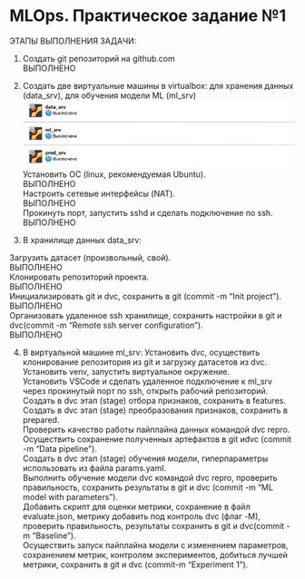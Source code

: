 # MLOps. Практическое задание №1

ЭТАПЫ ВЫПОЛНЕНИЯ ЗАДАЧИ:

1. Создать git репозиторий на github.com<br />
   ВЫПОЛНЕНО
   
2. Создать две виртуальные машины в virtualbox: для хранения данных (data_srv), для обучения модели ML (ml_srv)
      <img src="https://github.com/PrintSmart/MLOps_HW1/blob/main/screen/VB.JPG" /><br />
Установить ОС (linux, рекомендуемая Ubuntu).<br />
ВЫПОЛНЕНО<br />
Настроить сетевые интерфейсы (NAT).<br />
ВЫПОЛНЕНО<br />
Прокинуть порт, запустить sshd и сделать подключение по ssh.<br />
ВЫПОЛНЕНО<br />

3. В хранилище данных data_srv:

Загрузить датасет (произвольный, свой).<br />
ВЫПОЛНЕНО<br />
Клонировать репозиторий проекта.<br />
ВЫПОЛНЕНО<br />
Инициализировать git и dvc, сохранить в git (commit -m “Init project”).<br />
ВЫПОЛНЕНО<br />
Организовать удаленное ssh хранилище, сохранить настройки в git и dvc(commit -m “Remote ssh server configuration”).<br />
ВЫПОЛНЕНО<br />

4. В виртуальной машине ml_srv:
Установить dvc, осуществить клонирование репозитория из git и загрузку датасетов из dvc.<br />
Установить venv, запустить виртуальное окружение.<br />
Установить VSCode и сделать удаленное подключение к ml_srv через прокинутый порт по ssh, открыть рабочий репозиторий.<br />
Создать в dvc этап (stage) отбора признаков, сохранить в features.<br />
Создать в dvc этап (stage) преобразования признаков, сохранить в prepared.<br />
Проверить качество работы пайплайна данных командой dvc repro.<br />
Осуществить сохранение полученных артефактов в git иdvc (commit -m “Data pipeline”).<br />
Создать в dvc этап (stage) обучения модели, гиперпараметры использовать из файла params.yaml.<br />
Выполнить обучение модели dvc командой dvc repro, проверить правильность, сохранить результаты в git и dvc (commit -m “ML model with parameters”).<br />
Добавить скрипт для оценки метрики, сохранение в файл evaluate.json, метрику добавить под контроль dvc (флаг -M), проверить правильность, результаты сохранить в git и dvc(commit -m “Baseline”).<br />
Осуществить запуск пайплайна модели с изменением параметров, сохранением метрик, контролем экспериментов, добиться лучшей метрики, сохранить в git и dvc (commit-m “Experiment 1”).<br />
